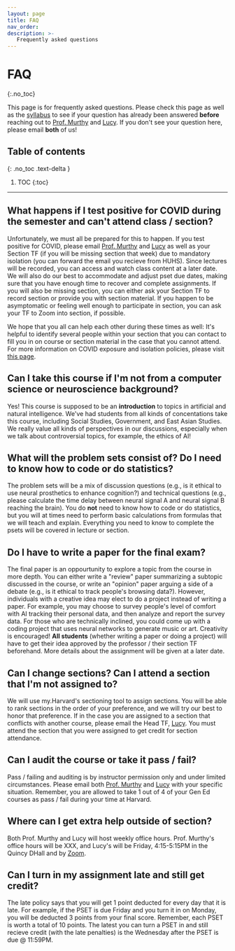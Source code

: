 ```yaml
---
layout: page
title: FAQ
nav_order: 
description: >-
   Frequently asked questions
---
```


# FAQ
{:.no_toc}

This page is for frequently asked questions. Please check this page as well as the [syllabus](https://gened1125.github.io/spring2022/syllabus/) to see if your question has already been answered **before** reaching out to [Prof. Murthy](mailto:vnmurthy@fas.harvard.edu) and [Lucy](mailto:lucylai@g.harvard.edu). If you don't see your question here, please email **both** of us!

## Table of contents
{: .no_toc .text-delta }

1. TOC
{:toc}

---

## What happens if I test positive for COVID during the semester and can't attend class / section?
Unfortunately, we must all be prepared for this to happen. If you test positive for COVID, please email [Prof. Murthy](mailto:vnmurthy@fas.harvard.edu) and [Lucy](mailto:lucylai@g.harvard.edu) as well as your Section TF (if you will be missing section that week) due to mandatory isolation (you can forward the email you recieve from HUHS). Since lectures will be recorded, you can access and watch class content at a later date. We will also do our best to accommodate and adjust pset due dates, making sure that you have enough time to recover and complete assignments. If you will also be missing section, you can either ask your Section TF to record section or provide you with section material. If you happen to be asymptomatic or feeling well enough to participate in section, you can ask your TF to Zoom into section, if possible.

We hope that you all can help each other during these times as well: It's helpful to identify several people within your section that you can contact to fill you in on course or section material in the case that you cannot attend. For more information on COVID exposure and isolation policies, please visit [this page](https://www.harvard.edu/coronavirus/testing-tracing/exposure-quarantine-isolation/).

## Can I take this course if I'm not from a computer science or neuroscience background?
Yes! This course is supposed to be an **introduction** to topics in artificial and natural intelligence. We've had students from all kinds of concentations take this course, including Social Studies, Government, and East Asian Studies. We really value all kinds of perspectives in our discussions, especially when we talk about controversial topics, for example, the ethics of AI!

## What will the problem sets consist of? Do I need to know how to code or do statistics?
The problem sets will be a mix of discussion questions (e.g., is it ethical to use neural prosthetics to enhance cognition?) and technical questions (e.g., please calculate the time delay between neural signal A and neural signal B reaching the brain). You do **not** need to know how to code or do statistics, but you will at times need to perform basic calculations from formulas that we will teach and explain. Everything you need to know to complete the psets will be covered in lecture or section. 

## Do I have to write a paper for the final exam? 
The final paper is an oppourtunity to explore a topic from the course in more depth. You can either write a "review" paper summarizing a subtopic discussed in the course, or write an "opinion" paper arguing a side of a debate (e.g., is it ethical to track people's browsing data?). However, individuals with a creative idea may elect to do a project instead of writing a paper. For example, you may choose to survey people's level of comfort with AI tracking their personal data, and then analyze and report the survey data. For those who are technically inclined, you could come up with a coding project that uses neural networks to generate music or art. Creativity is encouraged! **All students** (whether writing a paper or doing a project) will have to get their idea approved by the professor / their section TF beforehand. More details about the assignment will be given at a later date.

## Can I change sections? Can I attend a section that I'm not assigned to?
We will use my.Harvard's sectioning tool to assign sections. You will be able to rank sections in the order of your preference, and we will try our best to honor that preference. If in the case you are assigned to a section that conflicts with another course, please email the Head TF, [Lucy](mailto:lucylai@g.harvard.edu). You must attend the section that you were assigned to get credit for section attendance. 

## Can I audit the course or take it pass / fail?
Pass / failing and auditing is by instructor permission only and under limited circumstances. Please email both [Prof. Murthy](mailto:vnmurthy@fas.harvard.edu) and [Lucy](mailto:lucylai@g.harvard.edu) with your specific situation. Remember, you are allowed to take 1 out of 4 of your Gen Ed courses as pass / fail during your time at Harvard.

## Where can I get extra help outside of section?
Both Prof. Murthy and Lucy will host weekly office hours. Prof. Murthy's office hours will be XXX, and Lucy's will be Friday, 4:15-5:15PM in the Quincy DHall and by [Zoom](https://harvard.zoom.us/my/lucylai/).

## Can I turn in my assignment late and still get credit?
The late policy says that you will get 1 point deducted for every day that it is late. For example, if the PSET is due Friday and you turn it in on Monday, you will be deducted 3 points from your final score. Remember, each PSET is worth a total of 10 points. The latest you can turn a PSET in and still recieve credit (with the late penalties) is the Wednesday after the PSET is due @ 11:59PM.
